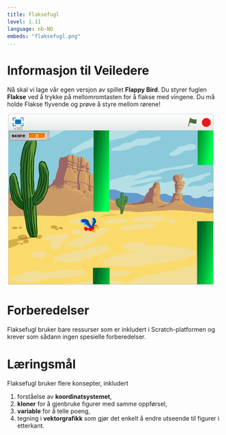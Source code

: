 ```yaml
---
title: Flaksefugl
level: 1.11
language: nb-NO
embeds: "flaksefugl.png"
...
```


# Informasjon til Veiledere

Nå skal vi lage vår egen versjon av spillet __Flappy Bird__. Du styrer
fuglen __Flakse__ ved å trykke på mellomromtasten for å flakse med
vingene. Du må holde Flakse flyvende og prøve å styre mellom rørene!

![](flaksefugl.png)

# Forberedelser

Flaksefugl bruker bare ressurser som er inkludert i Scratch-platformen
og krever som sådann ingen spesielle forberedelser.

# Læringsmål

Flaksefugl bruker flere konsepter, inkludert

1. forståelse av __koordinatsystemet__,
2. __kloner__ for å gjenbruke figurer med samme oppførsel,
3. __variable__ for å telle poeng,
4. tegning i __vektorgrafikk__ som gjør det enkelt å endre utseende
til figurer i etterkant.
